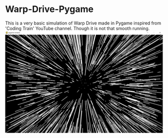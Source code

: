 # Warp-Drive-Pygame
This is a very basic simulation of Warp Drive made in Pygame inspired from 'Coding Train' YouTube channel. Though it is not that smooth running.
![Pygame Warp Drive](https://github.com/NirajSawant136/Warp-Drive-Pygame/blob/master/Screenshot%20(65).png)
